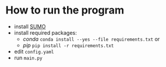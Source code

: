 # How to run the program

- install [SUMO](https://sumo.dlr.de/docs/Downloads.php)
- install required packages: 
  - _conda_ `conda install --yes --file requirements.txt` or
  - _pip_ `pip install -r requirements.txt`
- edit `config.yaml` 
- run `main.py`

